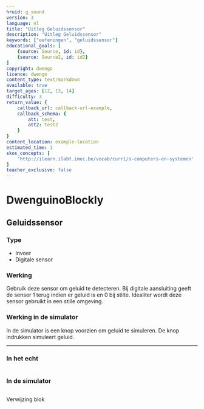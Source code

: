 ```yaml
---
hruid: g_sound
version: 3
language: nl
title: "Uitleg Geluidssensor"
description: "Uitleg Geluidssensor"
keywords: ["oefeningen", "geluidssensor"]
educational_goals: [
    {source: Source, id: id}, 
    {source: Source2, id: id2}
]
copyright: dwengo
licence: dwengo
content_type: text/markdown
available: true
target_ages: [12, 13, 14]
difficulty: 3
return_value: {
    callback_url: callback-url-example,
    callback_schema: {
        att: test,
        att2: test2
    }
}
content_location: example-location
estimated_time: 1
skos_concepts: [
    'http://ilearn.ilabt.imec.be/vocab/curr1/s-computers-en-systemen'
]
teacher_exclusive: false
---
```

# DwenguinoBlockly
## Geluidssensor

### Type
- Invoer
- Digitale sensor

### Werking
Gebruik deze sensor om geluid te detecteren. Bij digitale aansluiting geeft de sensor 1 terug indien er geluid is en 0 bij stilte. Idealiter wordt deze sensor gebruikt in een stille omgeving.

### Werking in de simulator
In de simulator is een knop voorzien om geluid te simuleren. De knop indrukken simuleert geluid.

***

### In het echt

![]()

### In de simulator

![]()

Verwijzing blok ![]()